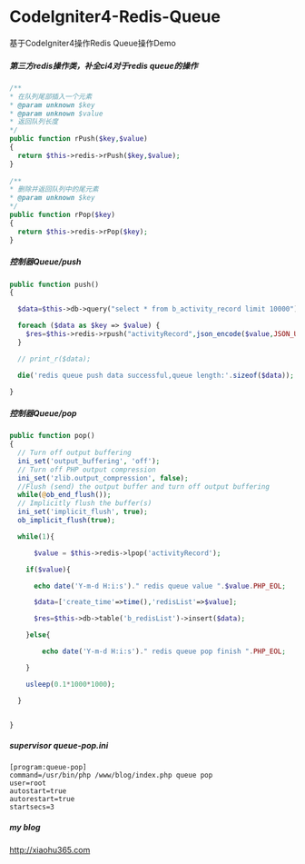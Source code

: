 # CodeIgniter4-Redis-Queue
基于CodeIgniter4操作Redis Queue操作Demo

##### 第三方redis操作类，补全ci4对于redis queue的操作

``` php
/**
* 在队列尾部插入一个元素
* @param unknown $key
* @param unknown $value
* 返回队列长度
*/
public function rPush($key,$value)
{
  return $this->redis->rPush($key,$value); 
}
    
/**
* 删除并返回队列中的尾元素
* @param unknown $key
*/
public function rPop($key)
{
  return $this->redis->rPop($key);
}    
```

#####  控制器Queue/push

````php
public function push()
{	

  $data=$this->db->query("select * from b_activity_record limit 10000")->getResultArray();

  foreach ($data as $key => $value) {
    $res=$this->redis->rpush("activityRecord",json_encode($value,JSON_UNESCAPED_UNICODE));
  }

  // print_r($data);

  die('redis queue push data successful,queue length:'.sizeof($data));

}
````

##### 控制器Queue/pop

````php
public function pop()
{	
  // Turn off output buffering
  ini_set('output_buffering', 'off');
  // Turn off PHP output compression
  ini_set('zlib.output_compression', false);
  //Flush (send) the output buffer and turn off output buffering
  while(@ob_end_flush());
  // Implicitly flush the buffer(s)
  ini_set('implicit_flush', true);
  ob_implicit_flush(true);

  while(1){

      $value = $this->redis->lpop('activityRecord');

    if($value){

      echo date('Y-m-d H:i:s')." redis queue value ".$value.PHP_EOL;

      $data=['create_time'=>time(),'redisList'=>$value];

      $res=$this->db->table('b_redisList')->insert($data);

    }else{

        echo date('Y-m-d H:i:s')." redis queue pop finish ".PHP_EOL;

    }

    usleep(0.1*1000*1000);

  }


}
````

##### supervisor queue-pop.ini

````shell
[program:queue-pop]
command=/usr/bin/php /www/blog/index.php queue pop
user=root
autostart=true
autorestart=true
startsecs=3
````

#####  my blog

http://xiaohu365.com
